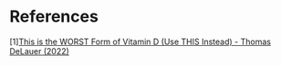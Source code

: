 # References
[1][This is the WORST Form of Vitamin D (Use THIS Instead) - Thomas DeLauer (2022)](https://www.youtube.com/watch?v=X9EYtKXCdaQ)